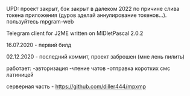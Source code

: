 UPD: проект закрыт, бэк закрыт в далеком 2022 по причине слива токена приложения (дуров зделай аннулирование токенов...). пользуйтесь mpgram-web

Telegram client for J2ME written on MIDletPascal 2.0.2

16.07.2020 - первий билд

02.12.2020 - последний коммит, проект заброшен (мне лень пилить)

работает:
-авторизация
-чтение чатов
-отправка коротких смс латиницей

серверная часть - https://github.com/diller444/mpxmp
